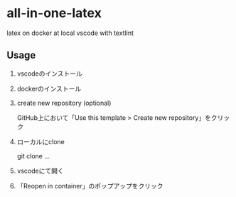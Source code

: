 # all-in-one-latex

latex on docker at local vscode with textlint

## Usage

1. vscodeのインストール
2. dockerのインストール
3. create new repository (optional)

   GitHub上において「Use this template > Create new repository」をクリック
4. ローカルにclone

   git clone ...
5. vscodeにて開く
6. 「Reopen in container」のポップアップをクリック
